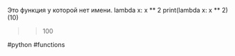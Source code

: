 Это функция у которой нет имени.
lambda x: x ** 2
print(lambda x: x ** 2)(10)
>>100

#python #functions